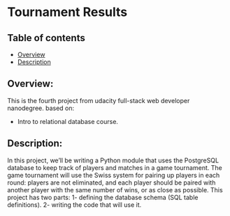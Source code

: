# Tournament Results

## Table of contents

- [Overview](#overview)
- [Description](#description)

## Overview:

This is the fourth project from udacity full-stack web developer nanodegree.
based on:
* Intro to relational database course.

## Description:

In this project, we’ll be writing a Python module that uses the PostgreSQL database to keep track of players and matches in a game tournament.
The game tournament will use the Swiss system for pairing up players in each round: players are not eliminated, and each player should be paired with another player with the same number of wins, or as close as possible.
This project has two parts:
1- defining the database schema (SQL table definitions).
2- writing the code that will use it.
